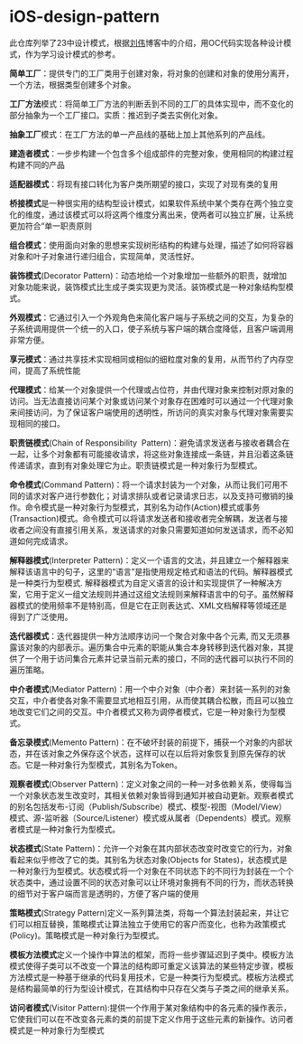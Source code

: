 # iOS-design-pattern

此仓库列举了23中设计模式，根据[刘伟](https://blog.csdn.net/lovelion/article/details/17517213)博客中的介绍，用OC代码实现各种设计模式，作为学习设计模式的参考。

**简单工厂**：提供专门的工厂类用于创建对象，将对象的创建和对象的使用分离开，一个方法，根据类型创建多个对象。

**工厂方法**模式：将简单工厂方法的判断丢到不同的工厂的具体实现中，而不变化的部分抽象为一个工厂接口。实质：推迟到子类去实例化对象。

**抽象工厂**模式：在工厂方法的单一产品线的基础上加上其他系列的产品线。

**建造者模式**：一步步构建一个包含多个组成部件的完整对象，使用相同的构建过程构建不同的产品

**适配器模式**：将现有接口转化为客户类所期望的接口，实现了对现有类的复用

**桥接模式**是一种很实用的结构型设计模式，如果软件系统中某个类存在两个独立变化的维度，通过该模式可以将这两个维度分离出来，使两者可以独立扩展，让系统更加符合“单一职责原则

**组合模式**：使用面向对象的思想来实现树形结构的构建与处理，描述了如何将容器对象和叶子对象进行递归组合，实现简单，灵活性好。

**装饰模式**(Decorator Pattern)：动态地给一个对象增加一些额外的职责，就增加对象功能来说，装饰模式比生成子类实现更为灵活。装饰模式是一种对象结构型模式。

**外观模式**：它通过引入一个外观角色来简化客户端与子系统之间的交互，为复杂的子系统调用提供一个统一的入口，使子系统与客户端的耦合度降低，且客户端调用非常方便。

**享元模式**：通过共享技术实现相同或相似的细粒度对象的复用，从而节约了内存空间，提高了系统性能

**代理模式**：给某一个对象提供一个代理或占位符，并由代理对象来控制对原对象的访问。当无法直接访问某个对象或访问某个对象存在困难时可以通过一个代理对象来间接访问，为了保证客户端使用的透明性，所访问的真实对象与代理对象需要实现相同的接口。

**职责链模式**(Chain of
Responsibility  Pattern)：避免请求发送者与接收者耦合在一起，让多个对象都有可能接收请求，将这些对象连接成一条链，并且沿着这条链传递请求，直到有对象处理它为止。职责链模式是一种对象行为型模式。

**命令模式**(Command Pattern)：将一个请求封装为一个对象，从而让我们可用不同的请求对客户进行参数化；对请求排队或者记录请求日志，以及支持可撤销的操作。命令模式是一种对象行为型模式，其别名为动作(Action)模式或事务(Transaction)模式。命令模式可以将请求发送者和接收者完全解耦，发送者与接收者之间没有直接引用关系，发送请求的对象只需要知道如何发送请求，而不必知道如何完成请求。

**解释器模式**(Interpreter Pattern)：定义一个语言的文法，并且建立一个解释器来解释该语言中的句子，这里的“语言”是指使用规定格式和语法的代码。解释器模式是一种类行为型模式. 解释器模式为自定义语言的设计和实现提供了一种解决方案，它用于定义一组文法规则并通过这组文法规则来解释语言中的句子。虽然解释器模式的使用频率不是特别高，但是它在正则表达式、XML文档解释等领域还是得到了广泛使用。

**迭代器模式**：迭代器提供一种方法顺序访问一个聚合对象中各个元素, 而又无须暴露该对象的内部表示。遍历集合中元素的职能从集合本身转移到迭代器对象，其提供了一个用于访问集合元素并记录当前元素的接口，不同的迭代器可以执行不同的遍历策略。

**中介者模式**(Mediator Pattern)：用一个中介对象（中介者）来封装一系列的对象交互，中介者使各对象不需要显式地相互引用，从而使其耦合松散，而且可以独立地改变它们之间的交互。中介者模式又称为调停者模式，它是一种对象行为型模式。

**备忘录模式**(Memento Pattern)：在不破坏封装的前提下，捕获一个对象的内部状态，并在该对象之外保存这个状态，这样可以在以后将对象恢复到原先保存的状态。它是一种对象行为型模式，其别名为Token。

**观察者模式**(Observer Pattern)：定义对象之间的一种一对多依赖关系，使得每当一个对象状态发生改变时，其相关依赖对象皆得到通知并被自动更新。观察者模式的别名包括发布-订阅（Publish/Subscribe）模式、模型-视图（Model/View）模式、源-监听器（Source/Listener）模式或从属者（Dependents）模式。观察者模式是一种对象行为型模式。

**状态模式**(State Pattern)：允许一个对象在其内部状态改变时改变它的行为，对象看起来似乎修改了它的类。其别名为状态对象(Objects for States)，状态模式是一种对象行为型模式。状态模式将一个对象在不同状态下的不同行为封装在一个个状态类中，通过设置不同的状态对象可以让环境对象拥有不同的行为，而状态转换的细节对于客户端而言是透明的，方便了客户端的使用

**策略模式**(Strategy Pattern)定义一系列算法类，将每一个算法封装起来，并让它们可以相互替换，策略模式让算法独立于使用它的客户而变化，也称为政策模式(Policy)。策略模式是一种对象行为型模式。

**模板方法模式**定义一个操作中算法的框架，而将一些步骤延迟到子类中。模板方法模式使得子类可以不改变一个算法的结构即可重定义该算法的某些特定步骤，模板方法模式是一种基于继承的代码复用技术，它是一种类行为型模式。模板方法模式是结构最简单的行为型设计模式，在其结构中只存在父类与子类之间的继承关系。

**访问者模式**(Visitor Pattern):提供一个作用于某对象结构中的各元素的操作表示，它使我们可以在不改变各元素的类的前提下定义作用于这些元素的新操作。访问者模式是一种对象行为型模式
